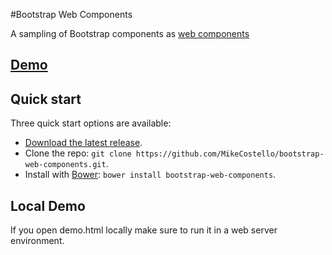 #Bootstrap Web Components

A sampling of Bootstrap components as [web components](http://www.w3.org/TR/components-intro/)

## [Demo](http://mikecostello.github.io/bootstrap-web-components)

## Quick start

Three quick start options are available:

* [Download the latest release](https://github.com/MikeCostello/bootstrap-web-components/archive/v1.0.3.zip).
* Clone the repo: `git clone https://github.com/MikeCostello/bootstrap-web-components.git`.
* Install with [Bower](http://bower.io): `bower install bootstrap-web-components`.

## Local Demo

If you open demo.html locally make sure to run it in a web server environment.